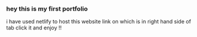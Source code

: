 <h3>hey this is my first portfolio</h3> 
<p>
i have used netlify to host this website link on which is in right hand side of tab click it and enjoy !!</p>

